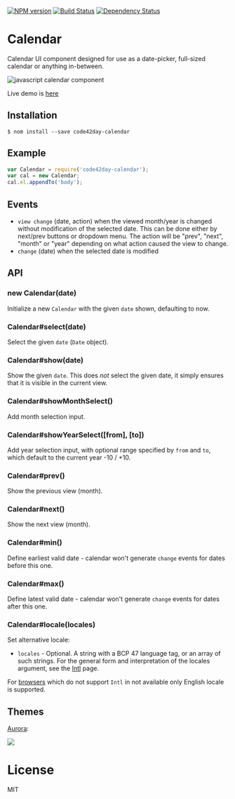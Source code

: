 [![NPM version][npm-image]][npm-url]
[![Build Status][travis-image]][travis-url]
[![Dependency Status][gemnasium-image]][gemnasium-url]

# Calendar

  Calendar UI component designed for use as a date-picker,
  full-sized calendar or anything in-between.

  ![javascript calendar component](http://f.cl.ly/items/2u3w1D421W0C370Z3G1U/Screen%20Shot%202012-10-11%20at%2014.32.41.png)

  Live demo is [here](http://component.github.io/calendar/)

## Installation

    $ nom install --save code42day-calendar

## Example

```js
var Calendar = require('code42day-calendar');
var cal = new Calendar;
cal.el.appendTo('body');
```

## Events

  - `view change` (date, action) when the viewed month/year is changed without modification of the selected date. This can be done either by next/prev buttons or dropdown menu. The action will be "prev", "next", "month" or "year" depending on what action caused the view to change.
  - `change` (date) when the selected date is modified

## API

### new Calendar(date)

  Initialize a new `Calendar` with the given `date` shown,
  defaulting to now.

### Calendar#select(date)

  Select the given `date` (`Date` object).

### Calendar#show(date)

  Show the given `date`. This does _not_ select the given date,
  it simply ensures that it is visible in the current view.

### Calendar#showMonthSelect()

  Add month selection input.

### Calendar#showYearSelect([from], [to])

  Add year selection input, with optional range specified by `from` and `to`,
  which default to the current year -10 / +10.

### Calendar#prev()

  Show the previous view (month).

### Calendar#next()

  Show the next view (month).

### Calendar#min()

  Define earliest valid date - calendar won't generate `change` events for dates before this one.

### Calendar#max()

  Define latest valid date - calendar won't generate `change` events for dates after this one.

### Calendar#locale(locales)

  Set alternative locale:
  - `locales` - Optional. A string with a BCP 47 language tag, or an array of such strings. For the general form and interpretation of the locales argument, see the [Intl] page.

  For [browsers][caniuse-intl] which do not support `Intl` in not available only English locale is supported.

## Themes

  [Aurora](https://github.com/component/aurora-calendar):

  ![](http://f.cl.ly/items/043N1r0e1L130y162R2f/Screen%20Shot%202012-09-17%20at%209.17.32%20PM.png)

# License

  MIT

[Intl]: https://developer.mozilla.org/en-US/docs/Web/JavaScript/Reference/Global_Objects/Intl#Locale_identification_and_negotiation
[caniuse-intl]: http://caniuse.com/#search=Intl

[npm-image]: https://img.shields.io/npm/v/code42day-calendar.svg
[npm-url]: https://npmjs.org/package/code42day-calendar

[travis-url]: https://travis-ci.org/code42day/calendar
[travis-image]: https://img.shields.io/travis/code42day/calendar.svg

[gemnasium-image]: https://img.shields.io/gemnasium/code42day/calendar.svg
[gemnasium-url]: https://gemnasium.com/code42day/calendar

